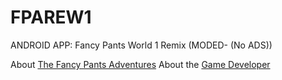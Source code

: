 # FPAREW1
ANDROID APP: Fancy Pants World 1 Remix (MODED- (No ADS))

About [The Fancy Pants Adventures](https://en.wikipedia.org/wiki/The_Fancy_Pants_Adventures)
About the [Game Developer](https://en.wikipedia.org/wiki/Brad_Borne)

